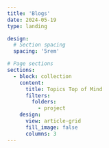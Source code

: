 ```yaml
---
title: 'Blogs'
date: 2024-05-19
type: landing

design:
  # Section spacing
  spacing: '5rem'

# Page sections
sections:
  - block: collection
    content:
      title: Topics Top of Mind
      filters:
        folders:
          - project
    design:
      view: article-grid
      fill_image: false
      columns: 3
---
```

